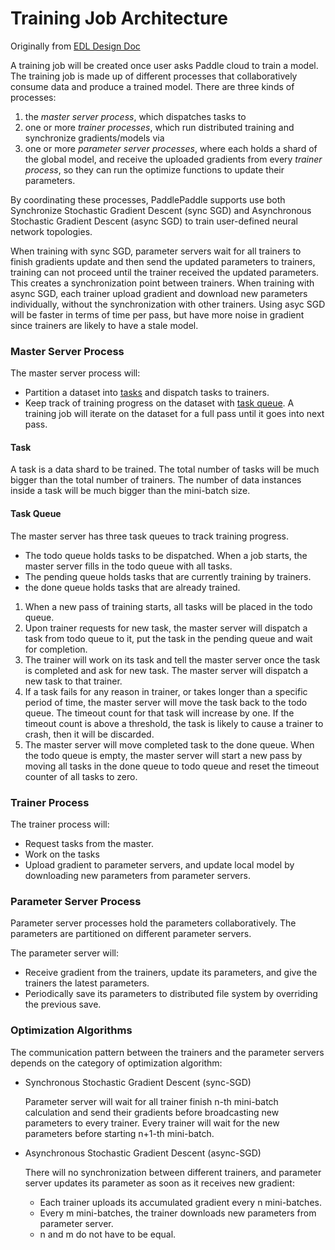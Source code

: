 # Training Job Architecture

Originally from [EDL Design Doc](https://github.com/PaddlePaddle/Paddle/blob/develop/doc/v2/design/cluster_train/README.md#training-job)

A training job will be created once user asks Paddle cloud to train a model. The training job is made up of different processes that collaboratively consume data and produce a trained model. There are three kinds of processes:

1. the *master server process*, which dispatches tasks to
1. one or more *trainer processes*, which run distributed training and synchronize gradients/models via
1. one or more *parameter server processes*, where each holds a shard of the global model, and receive the uploaded gradients from every *trainer process*, so they can run the optimize functions to update their parameters.


By coordinating these processes, PaddlePaddle supports use both Synchronize Stochastic Gradient Descent (sync SGD) and Asynchronous Stochastic Gradient Descent (async SGD) to train user-defined neural network topologies.

When training with sync SGD, parameter servers wait for all trainers to finish gradients update and then send the updated parameters to trainers, training can not proceed until the trainer received the updated parameters. This creates a synchronization point between trainers. When training with async SGD, each trainer upload gradient and download new parameters individually, without the synchronization with other trainers. Using asyc SGD will be faster in terms of time per pass, but have more noise in gradient since trainers are likely to have a stale model.

### Master Server Process

The master server process will:

- Partition a dataset into [tasks](#task) and dispatch tasks to trainers.
- Keep track of training progress on the dataset with [task queue](#task-queue). A training job will iterate on the dataset for a full pass until it goes into next pass.


#### Task

A task is a data shard to be trained. The total number of tasks will be much bigger than the total number of trainers. The number of data instances inside a task will be much bigger than the mini-batch size.

#### Task Queue

The master server has three task queues to track training progress. 

- The todo queue holds tasks to be dispatched. When a job starts, the master server fills in the todo queue with all tasks.
- The pending queue holds tasks that are currently training by trainers.
- the done queue holds tasks that are already trained.


1. When a new pass of training starts, all tasks will be placed in the todo queue.
1. Upon trainer requests for new task, the master server will dispatch a task from todo queue to it, put the task in the pending queue and wait for completion.
1. The trainer will work on its task and tell the master server once the task is completed and ask for new task. The master server will dispatch a new task to that trainer.
1. If a task fails for any reason in trainer, or takes longer than a specific period of time,  the master server will move the task back to the todo queue. The timeout count for that task will increase by one. If the timeout count is above a threshold, the task is likely to cause a trainer to crash, then it will be discarded.
1. The master server will move completed task to the done queue. When the todo queue is empty, the master server will start a new pass by moving all tasks in the done queue to todo queue and reset the timeout counter of all tasks to zero.

### Trainer Process

The trainer process will:

- Request tasks from the master.
- Work on the tasks
- Upload gradient to parameter servers, and update local model by downloading new parameters from parameter servers.

### Parameter Server Process

Parameter server processes hold the parameters collaboratively. The parameters are partitioned on different parameter servers.

The parameter server will:

- Receive gradient from the trainers, update its parameters, and give the trainers the latest parameters.
- Periodically save its parameters to distributed file system by overriding the previous save.

### Optimization Algorithms

The communication pattern between the trainers and the parameter servers depends on the category of optimization algorithm:

- Synchronous Stochastic Gradient Descent (sync-SGD)

	Parameter server will wait for all trainer finish n-th mini-batch calculation and send their gradients before broadcasting new parameters to every trainer. Every trainer will wait for the new parameters before starting n+1-th mini-batch.

- Asynchronous Stochastic Gradient Descent (async-SGD)

	There will no synchronization between different trainers, and parameter server updates its parameter as soon as it receives new gradient:

	- Each trainer uploads its accumulated gradient every n mini-batches.
	- Every m mini-batches, the trainer downloads new parameters from parameter server.
	- n and m do not have to be equal.